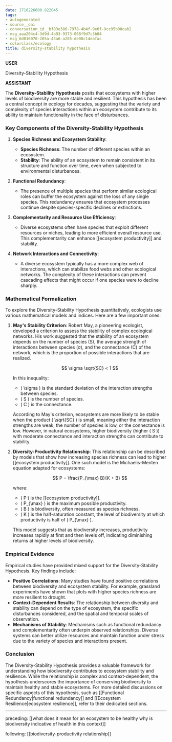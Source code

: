 ```yaml
---
date: 1716226600.822045
tags:
- autogenerated
- source__oai
- conversation_id__bf83e386-7978-4b4f-9e6f-9cc95b08cab2
- msg_aaa204c4-3d9d-4b93-9373-068f9d7c3b04
- msg_6d016070-205a-43a6-a285-de08c14eafac
- colorclass/ecology
title: diversity-stability hypothesis
---
```


**USER**

Diversity-Stability Hypothesis


**ASSISTANT**

The **Diversity-Stability Hypothesis** posits that ecosystems with higher levels of biodiversity are more stable and resilient. This hypothesis has been a central concept in ecology for decades, suggesting that the variety and complexity of species interactions within an ecosystem contribute to its ability to maintain functionality in the face of disturbances.

### Key Components of the Diversity-Stability Hypothesis

1. **Species Richness and Ecosystem Stability**:
   - **Species Richness**: The number of different species within an ecosystem.
   - **Stability**: The ability of an ecosystem to remain consistent in its structure and function over time, even when subjected to environmental disturbances.

2. **Functional Redundancy**:
   - The presence of multiple species that perform similar ecological roles can buffer the ecosystem against the loss of any single species. This redundancy ensures that ecosystem processes continue despite species-specific declines or extinctions.

3. **Complementarity and Resource Use Efficiency**:
   - Diverse ecosystems often have species that exploit different resources or niches, leading to more efficient overall resource use. This complementarity can enhance [[ecosystem productivity]] and stability.

4. **Network Interactions and Connectivity**:
   - A diverse ecosystem typically has a more complex web of interactions, which can stabilize food webs and other ecological networks. The complexity of these interactions can prevent cascading effects that might occur if one species were to decline sharply.

### Mathematical Formalization

To explore the Diversity-Stability Hypothesis quantitatively, ecologists use various mathematical models and indices. Here are a few important ones:

1. **May's Stability Criterion**:
   Robert May, a pioneering ecologist, developed a criterion to assess the stability of complex ecological networks. His work suggested that the stability of an ecosystem depends on the number of species (S), the average strength of interactions between species (σ), and the connectance (C) of the network, which is the proportion of possible interactions that are realized.
   
   $$ \sigma \sqrt{SC} < 1 $$

   In this inequality:
   - \( \sigma \) is the standard deviation of the interaction strengths between species.
   - \( S \) is the number of species.
   - \( C \) is the connectance.

   According to May's criterion, ecosystems are more likely to be stable when the product \( \sqrt{SC} \) is small, meaning either the interaction strengths are weak, the number of species is low, or the connectance is low. However, in natural ecosystems, higher biodiversity (higher \( S \)) with moderate connectance and interaction strengths can contribute to stability.

2. **Diversity-Productivity Relationship**:
   This relationship can be described by models that show how increasing species richness can lead to higher [[ecosystem productivity]]. One such model is the Michaelis-Menten equation adapted for ecosystems:

   $$ P = \frac{P_{\max} B}{K + B} $$

   where:
   - \( P \) is the [[ecosystem productivity]].
   - \( P_{\max} \) is the maximum possible productivity.
   - \( B \) is biodiversity, often measured as species richness.
   - \( K \) is the half-saturation constant, the level of biodiversity at which productivity is half of \( P_{\max} \).

   This model suggests that as biodiversity increases, productivity increases rapidly at first and then levels off, indicating diminishing returns at higher levels of biodiversity.

### Empirical Evidence

Empirical studies have provided mixed support for the Diversity-Stability Hypothesis. Key findings include:

- **Positive Correlations**: Many studies have found positive correlations between biodiversity and ecosystem stability. For example, grassland experiments have shown that plots with higher species richness are more resilient to drought.
- **Context-Dependent Results**: The relationship between diversity and stability can depend on the type of ecosystem, the specific disturbances considered, and the spatial and temporal scales of observation.
- **Mechanisms of Stability**: Mechanisms such as functional redundancy and complementarity often underpin observed relationships. Diverse systems can better utilize resources and maintain function under stress due to the variety of species and interactions present.

### Conclusion

The Diversity-Stability Hypothesis provides a valuable framework for understanding how biodiversity contributes to ecosystem stability and resilience. While the relationship is complex and context-dependent, the hypothesis underscores the importance of conserving biodiversity to maintain healthy and stable ecosystems. For more detailed discussions on specific aspects of this hypothesis, such as [[Functional Redundancy|functional redundancy]] and [[Ecosystem Resilience|ecosystem resilience]], refer to their dedicated sections.


---

preceding: [[what does it mean for an ecosystem to be healthy why is biodiversity indicative of health in this context]]  


following: [[biodiversity-productivity relationship]]